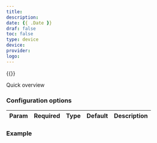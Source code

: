 ```yaml
---
title: 
description:
date: {{ .Date }}
draf: false
toc: false
type: device
device:
provider:
logo:
---
```

{{<device>}}

Quick overview

### Configuration options

| Param | Required | Type | Default | Description |
|-------|----------|------|---------|-------------|

### Example

```yaml
```